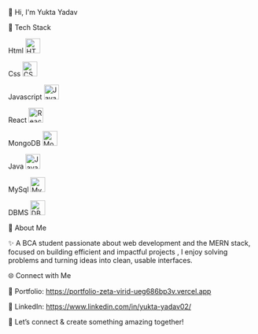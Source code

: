 👋 Hi, I'm Yukta Yadav

🔧 Tech Stack

Html  <img src="https://cdn.jsdelivr.net/gh/devicons/devicon/icons/html5/html5-original.svg" alt="HTML5" width="30px"/>


Css  <img src="https://cdn.jsdelivr.net/gh/devicons/devicon/icons/css3/css3-original.svg" alt="CSS3" width="30px"/>


Javascript <img src="https://cdn.jsdelivr.net/gh/devicons/devicon/icons/javascript/javascript-original.svg" alt="JavaScript" width="30px"/>


React <img src="https://cdn.jsdelivr.net/gh/devicons/devicon/icons/react/react-original.svg" alt="React" width="30px"/>


MongoDB <img src="https://cdn.jsdelivr.net/gh/devicons/devicon/icons/mongodb/mongodb-original.svg" alt="MongoDB" width="30px"/>


Java <img src="https://cdn.jsdelivr.net/gh/devicons/devicon/icons/java/java-original.svg" alt="Java" width="30px"/>


MySql <img src="https://cdn.jsdelivr.net/gh/devicons/devicon/icons/mysql/mysql-original.svg" alt="MySQL" width="30px"/>


DBMS  <img src="https://img.icons8.com/ios-filled/50/000000/database.png" alt="DBMS" width="30px"/>


🎯 About Me

 ✨ A BCA student passionate about web development and the MERN stack, focused on building efficient and impactful projects , I enjoy solving problems and turning ideas into clean, usable interfaces.

 🌐 Connect with Me

 📂 Portfolio: https://portfolio-zeta-virid-ueg686bp3v.vercel.app

🔗 LinkedIn: https://www.linkedin.com/in/yukta-yadav02/

💬 Let’s connect & create something amazing together!

<!--
**Yukta-Yadav02/Yukta-Yadav02** is a ✨ _special_ ✨ repository because its `README.md` (this file) appears on your GitHub profile.

Here are some ideas to get you started:

- 🔭 I’m currently working on ...
- 🌱 I’m currently learning ...
- 👯 I’m looking to collaborate on ...
- 🤔 I’m looking for help with ...
- 💬 Ask me about ...
- 📫 How to reach me: ...
- 😄 Pronouns: ...
- ⚡ Fun fact: ...
-->
